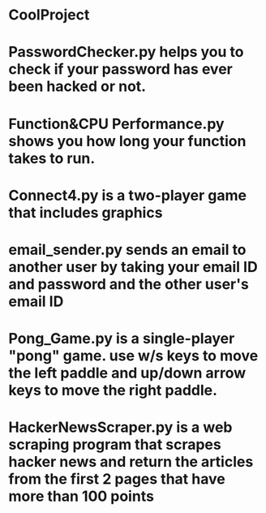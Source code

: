 # CoolProject
# PasswordChecker.py helps you to check if your password has ever been hacked or not.
# Function&CPU Performance.py shows you how long your function takes to run.
# Connect4.py is a two-player game that includes graphics
# email_sender.py sends an email to another user by taking your email ID and password and the other user's email ID
# Pong_Game.py is a single-player "pong" game. use w/s keys to move the left paddle and up/down arrow keys to move the right paddle.
# HackerNewsScraper.py is a web scraping program that scrapes hacker news and return the articles from the first 2 pages that have more than 100 points
